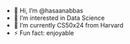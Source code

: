- 👋 Hi, I’m @hasaanabbas
- 👀 I’m interested in Data Science
- 🌱 I’m currently CS50x24 from Harvard
- ⚡ Fun fact: enjoyable

<!---
hasaanabbas/hasaanabbas is a ✨ special ✨ repository because its `README.md` (this file) appears on your GitHub profile.
You can click the Preview link to take a look at your changes.
--->
